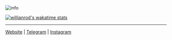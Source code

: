 <img src="https://github-profile-summary-cards.vercel.app/api/cards/profile-details?username=terowoc&theme=github_dark" alt="info">

[![willianrod's wakatime stats](https://github-readme-stats.vercel.app/api/wakatime?username=terowoc&theme=github_dark&layout=compact)](https://wakatime.com/@terowoc)

<!-- [![terowoc's github stats](https://github-readme-stats.vercel.app/api?username=terowoc&theme=github_dark&show_icons=true)](https://github.com/asakew/) -->

<!-- [![Top Langs](https://github-readme-stats.vercel.app/api/top-langs/?username=terowoc&theme=github_dark&show_icons=true)](https://github.com/terowoc/) -->


------------
<a href="https://azimboev.uz">Website</a> |  <a href="https://t.me/terowoc">Telegram</a> | <a href="https://instagram.com/azimbo_ev">Instagram</a>